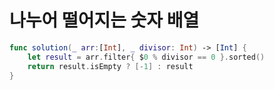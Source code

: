 # 나누어 떨어지는 숫자 배열

```swift
func solution(_ arr:[Int], _ divisor: Int) -> [Int] {
    let result = arr.filter{ $0 % divisor == 0 }.sorted()
    return result.isEmpty ? [-1] : result
}
```
